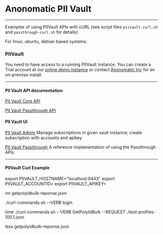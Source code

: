 # Anonomatic PII Vault #
---

Examples of using PIIVault APIs with cURL (see script files `piivault-curl.sh` and `passthrough-curl.sh` for details)

For linux; ubuntu, debian based systems.

### PIIVault ###

You need to have access to a running PIIVault instance. 
You can create a Trial account at our [online demo instance](https://api.anonomatic.com/piivault/ui) or contact [Anonomatic Inc](https://anonomatic.com "PII Compliance made Easy") for an on-premise install.

---
#### PII Vault API documentation ####

[PII Vault Core API](https://{HOST}/piivault)

[PII Vault Passthrough API](https://{HOST}/passthrough)

#### PII Vault UI ####

[PII Vault Admin](https://HOSTNAME/piivault/ui) Manage subscriptions in given vault instance; create subscription with accounts and apikey

[PII Vault Passthrough](https://HOSTNAME/passthrough/ui) A reference implementation of using the Passthrough APIs

---
#### PIIVault Curl Example ####

  export PIIVAULT_HOSTNAME="localhost:9443"
  export PIIVAULT_ACCOUNTID=<subscription-account-id>
  export PIIVAULT_APIKEY=<subscription-account-apikey>

  rm getpolyidbulk-reponse.json

  ./curl-commands.sh --VERB login

  time ./curl-commands.sh --VERB GetPolyIdBulk --REQUEST ./test-profiles-100.1.json

  less getpolyidbulk-reponse.json

